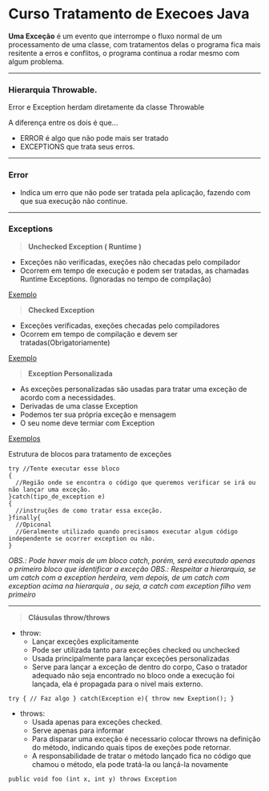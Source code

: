 # Curso Tratamento de Execoes Java
**Uma Exceção** é um evento que interrompe o fluxo normal de um processamento de uma classe, com tratamentos delas o programa fica mais resitente a erros e conflitos, o programa continua a rodar mesmo com algum problema. 

----------------------------------------------------

### Hierarquia Throwable.
Error e Exception herdam diretamente da classe Throwable

A diferença entre os dois é que...
  - ERROR é algo que não pode mais ser tratado
  - EXCEPTIONS que trata seus erros.

----------------------------------------------------
### Error
- Indica um erro que não pode ser tratada pela aplicação, fazendo com que sua execução não continue.

-------------------------------------------------------

### Exceptions
 
> **Unchecked Exception ( Runtime )**

- Exceções não verificadas, exeções não checadas pelo compilador
- Ocorrem em tempo de execução e podem ser tratadas, as chamadas Runtime Exceptions. (Ignoradas no tempo de compilação)

[Exemplo](https://github.com/Brunarquino/curso-tratamento-de-execoes-java/blob/master/src/br/com/dio/exceptions/uncheckedException/Exemplo01.java)

> **Checked Exception**

  -  Exceções verificadas, exeções checadas pelo compiladores
  -  Ocorrem em tempo de compilação e devem ser tratadas(Obrigatoriamente)

[Exemplo](https://github.com/Brunarquino/curso-tratamento-de-execoes-java/blob/master/src/br/com/dio/exceptions/checkedException/Exemplo01.java)

> **Exception Personalizada**

- As exceções personalizadas são usadas para tratar uma exceção de acordo com a necessidades.
- Derivadas de uma classe Exception
- Podemos ter sua própria exceção e mensagem
- O seu nome deve termiar com Exception

[Exemplos](https://github.com/Brunarquino/curso-tratamento-de-execoes-java/tree/master/src/br/com/dio/exceptions/exceptionPersonalizada)

Estrutura de blocos para tratamento de exceções

```
try //Tente executar esse bloco
{
  //Região onde se encontra o código que queremos verificar se irá ou não lançar uma exceção.  
}catch(tipo_de_exception e)
{
  //instruções de como tratar essa exceção.
}finally{
  //Opiconal
  //Geralmente utilizado quando precisamos executar algum código independente se ocorrer exception ou não.
}
```
 
 _OBS.: Pode haver mais de um bloco catch, porém, será executado apenas o primeiro bloco que identificar a exceção_
 _OBS.: Respeitar a hierarquia, se um catch com a exception herdeira, vem depois, de um catch com exception acima na hierarquia , ou seja, a catch com exception filho vem primeiro_

---
> **Cláusulas throw/throws**
- throw:
  - Lançar exceções explicitamente
  - Pode ser utilizada tanto para exceções checked ou unchecked
  - Usada principalmente para lançar exceções personalizadas
  - Serve para lançar a exceção de dentro do corpo, Caso o tratador adequado não seja encontrado no bloco onde a execução foi lançada, ela é propagada para o nível mais externo.
```
try { // Faz algo } catch(Exception e){ throw new Exeption(); }
```
- throws: 
  - Usada apenas para exceções checked.
  - Serve apenas para informar
  - Para disparar uma exceção é necessario colocar throws na definição do método, indicando quais tipos de exeções pode retornar.
  - A responsabilidade de tratar o método lançado fica no código que chamou o método, ela pode tratá-la ou lançá-la novamente
```
public void foo (int x, int y) throws Exception 
```


